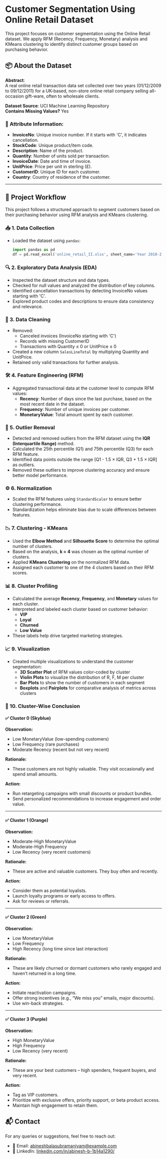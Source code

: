 # Customer Segmentation Using Online Retail Dataset

This project focuses on customer segmentation using the Online Retail  dataset. We apply RFM (Recency, Frequency, Monetary) analysis and KMeans clustering to identify distinct customer groups based on purchasing behavior.

## 📦 About the Dataset

**Abstract**:  
A real online retail transaction data set collected over two years (01/12/2009 to 09/12/2011) for a UK-based, non-store online retail company selling all-occasion gift-ware, often to wholesale clients.

**Dataset Source**: UCI Machine Learning Repository  
**Contains Missing Values?** Yes  

### 📌 Attribute Information:

- **InvoiceNo**: Unique invoice number. If it starts with 'C', it indicates cancellation.
- **StockCode**: Unique product/item code.
- **Description**: Name of the product.
- **Quantity**: Number of units sold per transaction.
- **InvoiceDate**: Date and time of invoice.
- **UnitPrice**: Price per unit in sterling (£).
- **CustomerID**: Unique ID for each customer.
- **Country**: Country of residence of the customer.

---

## 🚀 Project Workflow

This project follows a structured approach to segment customers based on their purchasing behavior using RFM analysis and KMeans clustering.

### 📥 1. Data Collection
- Loaded the dataset using `pandas`:
  ```python
  import pandas as pd
  df = pd.read_excel('online_retail_II.xlsx', sheet_name='Year 2010-2011')

  
### 🔍 2. Exploratory Data Analysis (EDA)
- Inspected the dataset structure and data types.
- Checked for null values and analyzed the distribution of key columns.
- Identified cancellation transactions by detecting InvoiceNo values starting with 'C'.
- Explored product codes and descriptions to ensure data consistency and relevance.

### 🧹 3. Data Cleaning
- Removed:
  - Canceled invoices (InvoiceNo starting with 'C')
  - Records with missing CustomerID
  - Transactions with Quantity ≤ 0 or UnitPrice ≤ 0
- Created a new column `SalesLineTotal` by multiplying Quantity and UnitPrice.
- Retained only valid transactions for further analysis.

### 🛠️ 4. Feature Engineering (RFM)
- Aggregated transactional data at the customer level to compute RFM values:
  - **Recency**: Number of days since the last purchase, based on the most recent date in the dataset.
  - **Frequency**: Number of unique invoices per customer.
  - **MonetaryValue**: Total amount spent by each customer.
 
### 🧪 5. Outlier Removal
- Detected and removed outliers from the RFM dataset using the **IQR (Interquartile Range)** method.
- Calculated the 25th percentile (Q1) and 75th percentile (Q3) for each RFM feature.
- Identified data points outside the range \[Q1 - 1.5 × IQR, Q3 + 1.5 × IQR\] as outliers.
- Removed these outliers to improve clustering accuracy and ensure better model performance.

### ⚙️ 6. Normalization
- Scaled the RFM features using `StandardScaler` to ensure better clustering performance.
- Standardization helps eliminate bias due to scale differences between features.

### 📉 7. Clustering - KMeans
- Used the **Elbow Method** and **Silhouette Score** to determine the optimal number of clusters.
- Based on the analysis, **k = 4** was chosen as the optimal number of clusters.
- Applied **KMeans Clustering** on the normalized RFM data.
- Assigned each customer to one of the 4 clusters based on their RFM scores.

### 📊 8. Cluster Profiling
- Calculated the average **Recency**, **Frequency**, and **Monetary** values for each cluster.
- Interpreted and labeled each cluster based on customer behavior:
  - **VIP**
  - **Loyal**
  - **Churned**
  - **Low Value**
- These labels help drive targeted marketing strategies.

### 📈 9. Visualization
- Created multiple visualizations to understand the customer segmentation:
  - **3D Scatter Plot** of RFM values color-coded by cluster
  - **Violin Plots** to visualize the distribution of R, F, M per cluster
  - **Bar Plots** to show the number of customers in each segment
  - **Boxplots** and **Pairplots** for comparative analysis of metrics across clusters
 
### 🧠 10. Cluster-Wise Conclusion

#### ✅ Cluster 0 (Skyblue)
**Observation:**
- Low MonetaryValue (low-spending customers)
- Low Frequency (rare purchases)
- Moderate Recency (recent but not very recent)

**Rationale:**
- These customers are not highly valuable. They visit occasionally and spend small amounts.

**Action:**
- Run retargeting campaigns with small discounts or product bundles.
- Send personalized recommendations to increase engagement and order value.

---

#### ✅ Cluster 1 (Orange)
**Observation:**
- Moderate-High MonetaryValue  
- Moderate-High Frequency  
- Low Recency (very recent customers)

**Rationale:**
- These are active and valuable customers. They buy often and recently.

**Action:**
- Consider them as potential loyalists.
- Launch loyalty programs or early access to offers.
- Ask for reviews or referrals.

---

#### ✅ Cluster 2 (Green)
**Observation:**
- Low MonetaryValue  
- Low Frequency  
- High Recency (long time since last interaction)

**Rationale:**
- These are likely churned or dormant customers who rarely engaged and haven’t returned in a long time.

**Action:**
- Initiate reactivation campaigns.
- Offer strong incentives (e.g., “We miss you” emails, major discounts).
- Use win-back strategies.

---

#### ✅ Cluster 3 (Purple)
**Observation:**
- High MonetaryValue  
- High Frequency  
- Low Recency (very recent)

**Rationale:**
- These are your best customers – high spenders, frequent buyers, and very recent.

**Action:**
- Tag as VIP customers.
- Prioritize with exclusive offers, priority support, or beta product access.
- Maintain high engagement to retain them.

## 📬 Contact

For any queries or suggestions, feel free to reach out:

- 📧 Email: [abineshbalasubramaniyam@example.com](mailto:abineshbalasubramaniyam@example.com)
- 💼 LinkedIn: [linkedin.com/in/abinesh-b-1b14a1290/](https://www.linkedin.com/in/abinesh-b-1b14a1290/)
